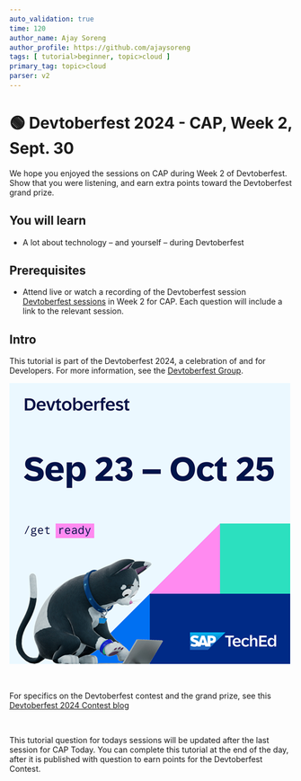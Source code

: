 ```yaml
---
auto_validation: true
time: 120
author_name: Ajay Soreng
author_profile: https://github.com/ajaysoreng
tags: [ tutorial>beginner, topic>cloud ]
primary_tag: topic>cloud
parser: v2
---
```


# 🟢 Devtoberfest 2024 - CAP, Week 2, Sept. 30
<!-- description --> We hope you enjoyed the sessions on CAP during Week 2 of Devtoberfest. Show that you were listening, and earn extra points toward the Devtoberfest grand prize. 
 
## You will learn
- A lot about technology – and yourself – during Devtoberfest

## Prerequisites
- Attend live or watch a recording of the Devtoberfest session [Devtoberfest sessions](https://community.sap.com/t5/devtoberfest/eb-p/devtoberfest-events) in Week 2 for CAP. Each question will include a link to the relevant session. 


## Intro
This tutorial is part of the Devtoberfest 2024, a celebration of and for Developers. For more information, see the [Devtoberfest Group](https://groups.community.sap.com/t5/devtoberfest/gh-p/Devtoberfest).

![Devtoberfest](promo-image-kasimir-square.png)

&nbsp;

For specifics on the Devtoberfest contest and the grand prize, see this [Devtoberfest 2024 Contest blog](https://community.sap.com/t5/devtoberfest-blog-posts/devtoberfest-2024-contest/ba-p/13781593)

&nbsp;

This tutorial question for todays sessions will be updated after the last session for CAP Today. 
You can complete this tutorial at the end of the day, after it is published with question to earn  points for the Devtoberfest Contest. 

<!-- ### Question 1 

Attend live or watch a recording of [🟢 Implement Observability in a Full-Stack CAP Application Following SAP BTP Developer’s Guide](https://community.sap.com/t5/devtoberfest/implement-observability-in-a-full-stack-cap-application-following-sap-btp/ec-p/13856106#M717). 

<iframe width="560" height="315" src="https://www.youtube.com/embed/II8-bcHcCAo" frameborder="0" allowfullscreen></iframe>

### Question 2 

Attend live or watch a recording of [🟢 The superpower of CAP CDS: calculated elements and annotation expressions](https://community.sap.com/t5/devtoberfest/the-superpower-of-cap-cds-calculated-elements-and-annotation-expressions/ec-p/13856112#M718). 

<iframe width="560" height="315" src="https://community.sap.com/t5/devtoberfest/the-superpower-of-cap-cds-calculated-elements-and-annotation-expressions/ec-p/13856112#M718" frameborder="0" allowfullscreen></iframe>

### Question 3 

Attend live or watch a recording of [🟢 CAP Tools - What's new](https://community.sap.com/t5/devtoberfest/cap-tools-what-s-new/ec-p/13856118#M720). 

<iframe width="560" height="315" src="https://www.youtube.com/embed/c1s8n-_mR3M" frameborder="0" allowfullscreen></iframe>

### Question 4 

Attend live or watch a recording of [🟢 The Art & Science of CAP](https://community.sap.com/t5/devtoberfest/the-art-amp-science-of-cap/ec-p/13856120#M721). 

<iframe width="560" height="315" src="https://www.youtube.com/embed/XMchiFnDJ6E" frameborder="0" allowfullscreen></iframe>

 -->